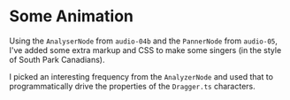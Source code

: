 # Some Animation

Using the `AnalyserNode` from `audio-04b` and the `PannerNode` from `audio-05`, I've added some extra markup and CSS to make some singers (in the style of South Park Canadians).

I picked an interesting frequency from the `AnalyzerNode` and used that to programmatically drive the properties of the `Dragger.ts` characters.
